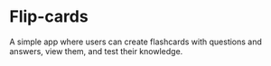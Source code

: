 # Flip-cards
A simple app where users can create flashcards with questions and answers, view them, and test their knowledge.
